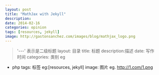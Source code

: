 ```yaml
---
layout: post
title: "MathJax with Jekyll" 
description:
date: 2014-02-16
categories: opinion      
tags: [resources, jekyll]
image: http://gastonsanchez.com/images/blog/mathjax_logo.png
---
```



> '---' 表示是二级标题
layout:   目录
title:   标题
description:描述
date: 写作时间
categories: 类别  eg
- php
tags: 标签 eg:[resources, jekyll] 
image:  图片 eg. http://1.com/1.png

